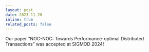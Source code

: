 ```yaml
---
layout: post
date: 2023-11-20
inline: true
related_posts: false
---
```


Our paper “NOC-NOC: Towards Performance-optimal Distributed Transactions” was accepted at SIGMOD 2024!